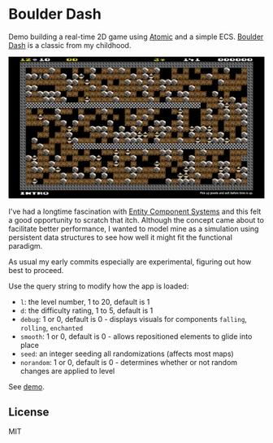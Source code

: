 # Boulder Dash

Demo building a real-time 2D game using [Atomic](https://github.com/mlanza/atomic) and a simple ECS.  [Boulder Dash](https://boulder-dash.com/online-free-game/) is a classic from my childhood.

![Screenshot](./images/screenshot.png)

I've had a longtime fascination with [Entity Component Systems](Entity_component_system) and this felt a good opportunity to scratch that itch.  Although the concept came about to facilitate better performance, I wanted to model mine as a simulation using persistent data structures to see how well it might fit the functional paradigm.

As usual my early commits especially are experimental, figuring out how best to proceed.

Use the query string to modify how the app is loaded:
* `l`: the level number, 1 to 20, default is 1
* `d`: the difficulty rating, 1 to 5, default is 1
* `debug`: 1 or 0, default is 0 - displays visuals for components `falling`, `rolling`, `enchanted`
* `smooth`: 1 or 0, default is 0 - allows repositioned elements to glide into place
* `seed`: an integer seeding all randomizations (affects most maps)
* `norandom`: 1 or 0, default is 0 - determines whether or not random changes are applied to level

See [demo](https://doesideas.com/boulder-dash/?monitor=*).

## License
MIT

